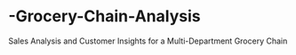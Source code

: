 # -Grocery-Chain-Analysis
Sales Analysis and Customer Insights for a Multi-Department Grocery Chain
